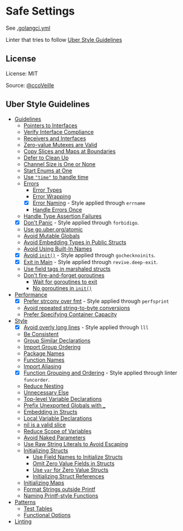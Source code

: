 # Safe Settings

See [.golangci.yml](.golangci.yml)

Linter that tries to follow [Uber Style Guidelines](https://github.com/uber-go/guide/blob/master/style.md)

## License

License: MIT

Source: [@ccoVeille](https://github.com/ccoVeille/golangci-lint-config-examples)

## Uber Style Guidelines

- [Guidelines](https://github.com/uber-go/guide/blob/master/style.md#guidelines)
  - [Pointers to Interfaces](https://github.com/uber-go/guide/blob/master/style.md#pointers-to-interfaces)
  - [Verify Interface Compliance](https://github.com/uber-go/guide/blob/master/style.md#verify-interface-compliance)
  - [Receivers and Interfaces](https://github.com/uber-go/guide/blob/master/style.md#receivers-and-interfaces)
  - [Zero-value Mutexes are Valid](https://github.com/uber-go/guide/blob/master/style.md#zero-value-mutexes-are-valid)
  - [Copy Slices and Maps at Boundaries](https://github.com/uber-go/guide/blob/master/style.md#copy-slices-and-maps-at-boundaries)
  - [Defer to Clean Up](https://github.com/uber-go/guide/blob/master/style.md#defer-to-clean-up)
  - [Channel Size is One or None](https://github.com/uber-go/guide/blob/master/style.md#channel-size-is-one-or-none)
  - [Start Enums at One](https://github.com/uber-go/guide/blob/master/style.md#start-enums-at-one)
  - [Use `"time"` to handle time](https://github.com/uber-go/guide/blob/master/style.md#use-time-to-handle-time)
  - [Errors](https://github.com/uber-go/guide/blob/master/style.md#errors)
    - [Error Types](https://github.com/uber-go/guide/blob/master/style.md#error-types)
    - [Error Wrapping](https://github.com/uber-go/guide/blob/master/style.md#error-wrapping)
    - [x] [Error Naming](https://github.com/uber-go/guide/blob/master/style.md#error-naming) - Style applied through `errname`
    - [Handle Errors Once](#handle-errors-once)
  - [Handle Type Assertion Failures](#handle-type-assertion-failures)
  - [x] [Don't Panic](https://github.com/uber-go/guide/blob/master/style.md#dont-panic) - Style applied through `forbidigo`.
  - [Use go.uber.org/atomic](https://github.com/uber-go/guide/blob/master/style.md#use-gouberorgatomic)
  - [Avoid Mutable Globals](https://github.com/uber-go/guide/blob/master/style.md#avoid-mutable-globals)
  - [Avoid Embedding Types in Public Structs](https://github.com/uber-go/guide/blob/master/style.md#avoid-embedding-types-in-public-structs)
  - [Avoid Using Built-In Names](https://github.com/uber-go/guide/blob/master/style.md#avoid-using-built-in-names)
  - [x] [Avoid `init()`](https://github.com/uber-go/guide/blob/master/style.md#avoid-init) - Style applied through `gochecknoinits`.
  - [x] [Exit in Main](https://github.com/uber-go/guide/blob/master/style.md#exit-in-main) - Style applied through `revive.deep-exit`.
  - [Use field tags in marshaled structs](https://github.com/uber-go/guide/blob/master/style.md#use-field-tags-in-marshaled-structs)
  - [Don't fire-and-forget goroutines](https://github.com/uber-go/guide/blob/master/style.md#dont-fire-and-forget-goroutines)
    - [Wait for goroutines to exit](https://github.com/uber-go/guide/blob/master/style.md#wait-for-goroutines-to-exit)
    - [No goroutines in `init()`](https://github.com/uber-go/guide/blob/master/style.md#no-goroutines-in-init)
- [Performance](https://github.com/uber-go/guide/blob/master/style.md#performance)
  - [x] [Prefer strconv over fmt](https://github.com/uber-go/guide/blob/master/style.md#prefer-strconv-over-fmt) - Style applied through `perfsprint`
  - [Avoid repeated string-to-byte conversions](https://github.com/uber-go/guide/blob/master/style.md#avoid-repeated-string-to-byte-conversions)
  - [Prefer Specifying Container Capacity](https://github.com/uber-go/guide/blob/master/style.md#prefer-specifying-container-capacity)
- [Style](https://github.com/uber-go/guide/blob/master/style.md#style)
  - [x] [Avoid overly long lines](https://github.com/uber-go/guide/blob/master/style.md#avoid-overly-long-lines) - Style applied through `lll`
  - [Be Consistent](https://github.com/uber-go/guide/blob/master/style.md#be-consistent)
  - [Group Similar Declarations](https://github.com/uber-go/guide/blob/master/style.md#group-similar-declarations)
  - [Import Group Ordering](https://github.com/uber-go/guide/blob/master/style.md#import-group-ordering)
  - [Package Names](https://github.com/uber-go/guide/blob/master/style.md#package-names)
  - [Function Names](https://github.com/uber-go/guide/blob/master/style.md#function-names)
  - [Import Aliasing](https://github.com/uber-go/guide/blob/master/style.md#import-aliasing)
  - [x] [Function Grouping and Ordering](https://github.com/uber-go/guide/blob/master/style.md#function-grouping-and-ordering) - Style applied through linter `funcorder`.
  - [Reduce Nesting](https://github.com/uber-go/guide/blob/master/style.md#reduce-nesting)
  - [Unnecessary Else](https://github.com/uber-go/guide/blob/master/style.md#unnecessary-else)
  - [Top-level Variable Declarations](https://github.com/uber-go/guide/blob/master/style.md#top-level-variable-declarations)
  - [Prefix Unexported Globals with _](https://github.com/uber-go/guide/blob/master/style.md#prefix-unexported-globals-with-_)
  - [Embedding in Structs](https://github.com/uber-go/guide/blob/master/style.md#embedding-in-structs)
  - [Local Variable Declarations](https://github.com/uber-go/guide/blob/master/style.md#local-variable-declarations)
  - [nil is a valid slice](https://github.com/uber-go/guide/blob/master/style.md#nil-is-a-valid-slice)
  - [Reduce Scope of Variables](https://github.com/uber-go/guide/blob/master/style.md#reduce-scope-of-variables)
  - [Avoid Naked Parameters](https://github.com/uber-go/guide/blob/master/style.md#avoid-naked-parameters)
  - [Use Raw String Literals to Avoid Escaping](https://github.com/uber-go/guide/blob/master/style.md#use-raw-string-literals-to-avoid-escaping)
  - [Initializing Structs](https://github.com/uber-go/guide/blob/master/style.md#initializing-structs)
    - [Use Field Names to Initialize Structs](https://github.com/uber-go/guide/blob/master/style.md#use-field-names-to-initialize-structs)
    - [Omit Zero Value Fields in Structs](https://github.com/uber-go/guide/blob/master/style.md#omit-zero-value-fields-in-structs)
    - [Use `var` for Zero Value Structs](https://github.com/uber-go/guide/blob/master/style.md#use-var-for-zero-value-structs)
    - [Initializing Struct References](https://github.com/uber-go/guide/blob/master/style.md#initializing-struct-references)
  - [Initializing Maps](https://github.com/uber-go/guide/blob/master/style.md#initializing-maps)
  - [Format Strings outside Printf](https://github.com/uber-go/guide/blob/master/style.md#format-strings-outside-printf)
  - [Naming Printf-style Functions](https://github.com/uber-go/guide/blob/master/style.md#naming-printf-style-functions)
- [Patterns](https://github.com/uber-go/guide/blob/master/style.md#patterns)
  - [Test Tables](https://github.com/uber-go/guide/blob/master/style.md#test-tables)
  - [Functional Options](https://github.com/uber-go/guide/blob/master/style.md#functional-options)
- [Linting](https://github.com/uber-go/guide/blob/master/style.md#linting)

